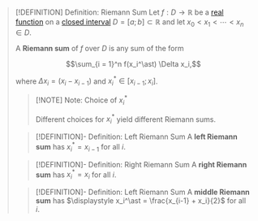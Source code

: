 >[!DEFINITION] Definition: Riemann Sum
>Let $f: D \to \mathbb{R}$ be a [real function](../../Real%20Functions/Real%20Function.md) on a [closed interval](../../../../../Set%20Theory/Ordering/Intervals.md) $D = [a;b] \subset \mathbb{R}$ and let $x_0 \lt x_1 \lt \cdots \lt x_n \in D$.
>
>A **Riemann sum** of $f$ over $D$ is any sum of the form
>
>$$\sum_{i = 1}^n f(x_i^\ast) \Delta x_i,$$
>
>where $\Delta x_i = (x_i - x_{i-1})$ and $x_i^\ast \in [x_{i-1};x_i]$.
>
>>[!NOTE] Note: Choice of $x_i^\ast$
>>
>>Different choices for $x_i^\ast$ yield different Riemann sums.
>
>>[!DEFINITION]- Definition: Left Riemann Sum
>>A **left Riemann sum** has $x_i^\ast = x_{i-1}$ for all $i$.
>>
>
>>[!DEFINITION]- Definition: Right Riemann Sum
>>A **right Riemann sum** has $x_i^\ast = x_{i}$ for all $i$.
>>
>
>>[!DEFINITION]- Definition: Left Riemann Sum
>>A **middle Riemann sum** has $\displaystyle x_i^\ast = \frac{x_{i-1} + x_i}{2}$ for all $i$.